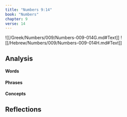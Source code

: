 ```yaml
---
title: "Numbers 9:14"
book: "Numbers"
chapter: 9
verse: 14
---
```

![[/Greek/Numbers/009/Numbers-009-014G.md#Text]]
![[/Hebrew/Numbers/009/Numbers-009-014H.md#Text]]

## Analysis

#### Words

#### Phrases

#### Concepts

## Reflections
